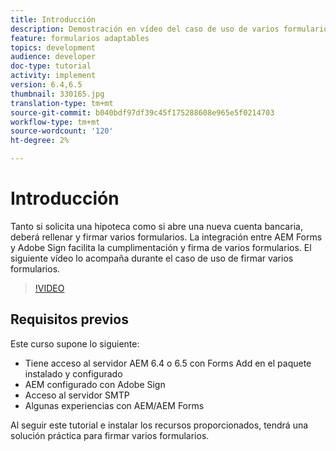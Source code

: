```yaml
---
title: Introducción
description: Demostración en vídeo del caso de uso de varios formularios de signo
feature: formularios adaptables
topics: development
audience: developer
doc-type: tutorial
activity: implement
version: 6.4,6.5
thumbnail: 330165.jpg
translation-type: tm+mt
source-git-commit: b040bdf97df39c45f175288608e965e5f0214703
workflow-type: tm+mt
source-wordcount: '120'
ht-degree: 2%

---
```


# Introducción

Tanto si solicita una hipoteca como si abre una nueva cuenta bancaria, deberá rellenar y firmar varios formularios. La integración entre AEM Forms y Adobe Sign facilita la cumplimentación y firma de varios formularios.
El siguiente vídeo lo acompaña durante el caso de uso de firmar varios formularios.

>[!VIDEO](https://video.tv.adobe.com/v/330165?quality=9&learn=on)

## Requisitos previos

Este curso supone lo siguiente:

* Tiene acceso al servidor AEM 6.4 o 6.5 con Forms Add en el paquete instalado y configurado
* AEM configurado con Adobe Sign
* Acceso al servidor SMTP
* Algunas experiencias con AEM/AEM Forms

Al seguir este tutorial e instalar los recursos proporcionados, tendrá una solución práctica para firmar varios formularios.